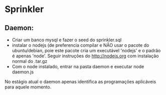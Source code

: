 # Sprinkler

## Daemon:
* Criar um banco mysql e fazer o seed do sprinkler.sql
* instalar o nodejs (de preferencia compilar e NÃO usar o pacote do ubuntu/debian, poie este pacote cria um executável 'nodejs' e o padrão é apenas 'node'. Seguir instruções do http://nodejs.org com instalação normal do .tar.gz
* Com o node instalado, entrar na pasta daemon e executar node daemon.js

No estágio atual o daemon apenas identifica as programações aplicáveis para aquele momento.

